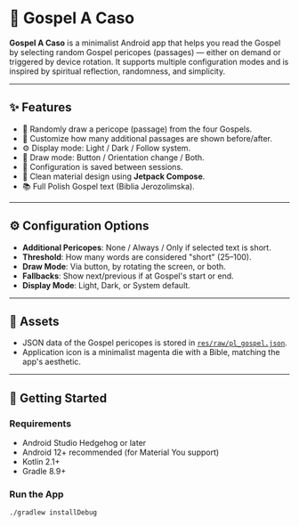 # 🎲 Gospel A Caso

**Gospel A Caso** is a minimalist Android app that helps you read the Gospel by selecting random
Gospel pericopes (passages) — either on demand or triggered by device rotation. It supports multiple
configuration modes and is inspired by spiritual reflection, randomness, and simplicity.

---

## ✨ Features

- 🔀 Randomly draw a pericope (passage) from the four Gospels.
- 🔧 Customize how many additional passages are shown before/after.
- ⚙️ Display mode: Light / Dark / Follow system.
- 📱 Draw mode: Button / Orientation change / Both.
- 💾 Configuration is saved between sessions.
- 📄 Clean material design using **Jetpack Compose**.
- 📚 Full Polish Gospel text (Biblia Jerozolimska).

---

## ⚙️ Configuration Options

- **Additional Pericopes**: None / Always / Only if selected text is short.
- **Threshold**: How many words are considered "short" (25–100).
- **Draw Mode**: Via button, by rotating the screen, or both.
- **Fallbacks**: Show next/previous if at Gospel's start or end.
- **Display Mode**: Light, Dark, or System default.

---

## 📁 Assets

- JSON data of the Gospel pericopes is stored in [
  `res/raw/pl_gospel.json`](./app/src/main/res/raw/pl_gospel.json).
- Application icon is a minimalist magenta die with a Bible, matching the app's aesthetic.

---

## 🚀 Getting Started

### Requirements

- Android Studio Hedgehog or later
- Android 12+ recommended (for Material You support)
- Kotlin 2.1+
- Gradle 8.9+

### Run the App

```bash
./gradlew installDebug
